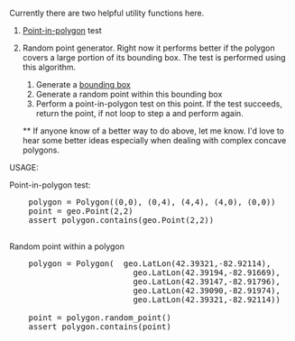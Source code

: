 Currently there are two helpful utility functions here.

1.  [Point-in-polygon](http://en.wikipedia.org/wiki/Point_in_polygon) test
2.  Random point generator.  Right now it performs better if the polygon
    covers a large portion of its bounding box.  The test is performed using
    this algorithm.
    
    1.  Generate a [bounding box](http://en.wikipedia.org/wiki/Minimum_bounding_rectangle)
    2.  Generate a random point within this bounding box
    3.  Perform a point-in-polygon test on this point.  If the test succeeds, return the point,
        if not loop to step a and perform again.
        
    \*\* If anyone know of a better way to do above, let me know.  I'd love to hear some better ideas
    especially when dealing with complex concave polygons.
    

USAGE:
  
  Point-in-polygon test:
  
  <pre>
    polygon = Polygon((0,0), (0,4), (4,4), (4,0), (0,0))
    point = geo.Point(2,2)
    assert polygon.contains(geo.Point(2,2))
  </pre>
  
  Random point within a polygon
  
  <pre>
    polygon = Polygon(  geo.LatLon(42.39321,-82.92114),
                          geo.LatLon(42.39194,-82.91669),
                          geo.LatLon(42.39147,-82.91796),
                          geo.LatLon(42.39090,-82.91974),
                          geo.LatLon(42.39321,-82.92114))

    point = polygon.random_point()
    assert polygon.contains(point)
  </pre>